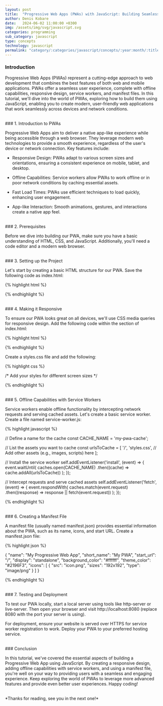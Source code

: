 ```yaml
---
layout: post
title:  "Progressive Web Apps (PWAs) with JavaScript: Building Seamless User Experiences"
author: Denis Kobare
date:   2024-06-02 11:00:00 +0300
img: /assets/img/svg/javascript.svg
categories: programming
sub_category: javascript
type: concepts
technology: javascript
permalink: "category/:categories/javascript/concepts/:year:month/:title"
---
```



### Introduction

Progressive Web Apps (PWAs) represent a cutting-edge approach to web development 
that combines the best features of both web and mobile applications. PWAs offer 
a seamless user experience, complete with offline capabilities, responsive 
design, service workers, and manifest files. In this tutorial, we'll dive into 
the world of PWAs, exploring how to build them using JavaScript, enabling you to 
create modern, user-friendly web applications that work seamlessly across 
devices and network conditions.



<br>
### 1. Introduction to PWAs

Progressive Web Apps aim to deliver a native app-like experience while being 
accessible through a web browser. They leverage modern web technologies to 
provide a smooth experience, regardless of the user's device or network 
connection. Key features include:

- Responsive Design: PWAs adapt to various screen sizes and orientations, 
ensuring a consistent experience on mobile, tablet, and desktop.

- Offline Capabilities: Service workers allow PWAs to work offline or in poor 
network conditions by caching essential assets.

- Fast Load Times: PWAs use efficient techniques to load quickly, enhancing user 
engagement.

- App-like Interaction: Smooth animations, gestures, and interactions create a 
native app feel.



<br>
### 2. Prerequisites

Before we dive into building our PWA, make sure you have a basic understanding 
of HTML, CSS, and JavaScript. Additionally, you'll need a code editor and a 
modern web browser.



<br>
### 3. Setting up the Project

Let's start by creating a basic HTML structure for our PWA. Save the following 
code as index.html:

{% highlight html %}

<!DOCTYPE html>
<html lang="en">
<head>
    <meta charset="UTF-8">
    <meta name="viewport" content="width=device-width, initial-scale=1.0">
    <title>My Progressive Web App</title>
</head>
<body>
    <!-- Your content goes here -->
</body>
</html>

{% endhighlight %}



<br>
### 4. Making it Responsive

To ensure our PWA looks great on all devices, we'll use CSS media queries for 
responsive design. Add the following code within the <head> section of 
index.html:

{% highlight html %}

<link rel="stylesheet" href="styles.css">

{% endhighlight %}


Create a styles.css file and add the following:

{% highlight css %}

/* Add your styles for different screen sizes */

{% endhighlight %}


<br>
### 5. Offline Capabilities with Service Workers

Service workers enable offline functionality by intercepting network requests 
and serving cached assets. Let's create a basic service worker. Create a file 
named service-worker.js:

{% highlight javascript %}

// Define a name for the cache
const CACHE_NAME = 'my-pwa-cache';

// List the assets you want to cache
const urlsToCache = [
    '/',
    'styles.css',
    // Add other assets (e.g., images, scripts) here
];

// Install the service worker
self.addEventListener('install', (event) => {
    event.waitUntil(
        caches.open(CACHE_NAME)
            .then((cache) => cache.addAll(urlsToCache))
    );
});

// Intercept requests and serve cached assets
self.addEventListener('fetch', (event) => {
    event.respondWith(
        caches.match(event.request)
            .then((response) => response || fetch(event.request))
    );
});

{% endhighlight %}


<br>
### 6. Creating a Manifest File

A manifest file (usually named manifest.json) provides essential information 
about the PWA, such as its name, icons, and start URL. Create a manifest.json 
file:

{% highlight json %}

{
    "name": "My Progressive Web App",
    "short_name": "My PWA",
    "start_url": "/",
    "display": "standalone",
    "background_color": "#ffffff",
    "theme_color": "#2196F3",
    "icons": [
        {
            "src": "icon.png",
            "sizes": "192x192",
            "type": "image/png"
        }
    ]
}

{% endhighlight %}

<br>
### 7. Testing and Deployment

To test our PWA locally, start a local server using tools like http-server or 
live-server. Then open your browser and visit http://localhost:8080 (replace 
8080 with the port your server is using).

For deployment, ensure your website is served over HTTPS for service worker 
registration to work. Deploy your PWA to your preferred hosting service.



<br>
### Conclusion

In this tutorial, we've covered the essential aspects of building a Progressive 
Web App using JavaScript. By creating a responsive design, adding offline 
capabilities with service workers, and using a manifest file, you're well on 
your way to providing users with a seamless and engaging experience. Keep 
exploring the world of PWAs to leverage more advanced features and provide even 
better user experiences. Happy coding!



<br>
*Thanks for reading, see you in the next one!*
